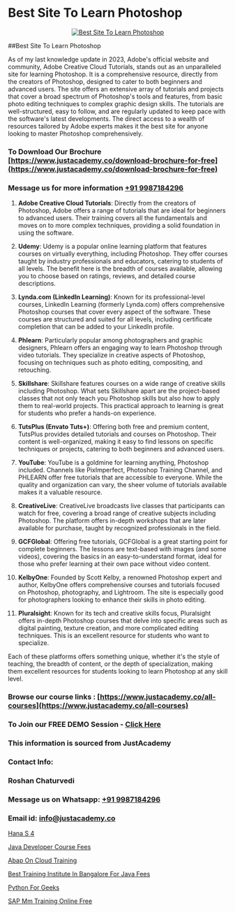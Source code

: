 # Best Site To Learn Photoshop

<p align="center">
  <a href="https://justacademy.co/course-detail/photoshop-training">
    <img src="https://justacademy.co/storage2/course_image/1676637576_course_image.webp" alt="Best Site To Learn Photoshop">
  </a>
</p>
##Best Site To Learn Photoshop

As of my last knowledge update in 2023, Adobe's official website and community, Adobe Creative Cloud Tutorials, stands out as an unparalleled site for learning Photoshop. It is a comprehensive resource, directly from the creators of Photoshop, designed to cater to both beginners and advanced users. The site offers an extensive array of tutorials and projects that cover a broad spectrum of Photoshop's tools and features, from basic photo editing techniques to complex graphic design skills. The tutorials are well-structured, easy to follow, and are regularly updated to keep pace with the software's latest developments. The direct access to a wealth of resources tailored by Adobe experts makes it the best site for anyone looking to master Photoshop comprehensively.
### To Download Our Brochure [https://www.justacademy.co/download-brochure-for-free](https://www.justacademy.co/download-brochure-for-free)
### Message us for more information [+91 9987184296](https://api.whatsapp.com/send?phone=919987184296)
1) **Adobe Creative Cloud Tutorials**: Directly from the creators of Photoshop, Adobe offers a range of tutorials that are ideal for beginners to advanced users. Their training covers all the fundamentals and moves on to more complex techniques, providing a solid foundation in using the software.

2) **Udemy**: Udemy is a popular online learning platform that features courses on virtually everything, including Photoshop. They offer courses taught by industry professionals and educators, catering to students of all levels. The benefit here is the breadth of courses available, allowing you to choose based on ratings, reviews, and detailed course descriptions.

3) **Lynda.com (LinkedIn Learning)**: Known for its professional-level courses, LinkedIn Learning (formerly Lynda.com) offers comprehensive Photoshop courses that cover every aspect of the software. These courses are structured and suited for all levels, including certificate completion that can be added to your LinkedIn profile.

4) **Phlearn**: Particularly popular among photographers and graphic designers, Phlearn offers an engaging way to learn Photoshop through video tutorials. They specialize in creative aspects of Photoshop, focusing on techniques such as photo editing, compositing, and retouching.

5) **Skillshare**: Skillshare features courses on a wide range of creative skills including Photoshop. What sets Skillshare apart are the project-based classes that not only teach you Photoshop skills but also how to apply them to real-world projects. This practical approach to learning is great for students who prefer a hands-on experience.

6) **TutsPlus (Envato Tuts+)**: Offering both free and premium content, TutsPlus provides detailed tutorials and courses on Photoshop. Their content is well-organized, making it easy to find lessons on specific techniques or projects, catering to both beginners and advanced users.

7) **YouTube**: YouTube is a goldmine for learning anything, Photoshop included. Channels like PixImperfect, Photoshop Training Channel, and PHLEARN offer free tutorials that are accessible to everyone. While the quality and organization can vary, the sheer volume of tutorials available makes it a valuable resource.

8) **CreativeLive**: CreativeLive broadcasts live classes that participants can watch for free, covering a broad range of creative subjects including Photoshop. The platform offers in-depth workshops that are later available for purchase, taught by recognized professionals in the field.

9) **GCFGlobal**: Offering free tutorials, GCFGlobal is a great starting point for complete beginners. The lessons are text-based with images (and some videos), covering the basics in an easy-to-understand format, ideal for those who prefer learning at their own pace without video content.

10) **KelbyOne**: Founded by Scott Kelby, a renowned Photoshop expert and author, KelbyOne offers comprehensive courses and tutorials focused on Photoshop, photography, and Lightroom. The site is especially good for photographers looking to enhance their skills in photo editing.

11) **Pluralsight**: Known for its tech and creative skills focus, Pluralsight offers in-depth Photoshop courses that delve into specific areas such as digital painting, texture creation, and more complicated editing techniques. This is an excellent resource for students who want to specialize.

Each of these platforms offers something unique, whether it's the style of teaching, the breadth of content, or the depth of specialization, making them excellent resources for students looking to learn Photoshop at any skill level.

### Browse our course links : [https://www.justacademy.co/all-courses](https://www.justacademy.co/all-courses) 
### To Join our FREE DEMO Session - [Click Here](https://www.justacademy.co/register-for-course-demo)


### This information is sourced from JustAcademy
### Contact Info:
### Roshan Chaturvedi
### Message us on Whatsapp: [+91 9987184296](https://api.whatsapp.com/send?phone=919987184296)
### Email id: [info@justacademy.co](mailto:info@justacademy.co)
                
[Hana S 4](https://www.linkedin.com/pulse/hana-4-justacademy-xrcgc/)

[Java Developer Course Fees](https://www.linkedin.com/pulse/java-developer-course-fees-justacademy-hyderabad-ltxic/)

[Abap On Cloud Training](https://medium.com/@surajvaishnav5015/abap-on-cloud-training-ab34d6adeb20)

[Best Training Institute In Bangalore For Java Fees](https://medium.com/@negishivu99/best-training-institute-in-bangalore-for-java-fees-443df1ff1771)

[Python For Geeks](https://justacademyin.github.io/justacademy/python-for-geeks)

[SAP Mm Training Online Free](https://justacademyin.github.io/justacademy/sap-mm-training-online-free)

